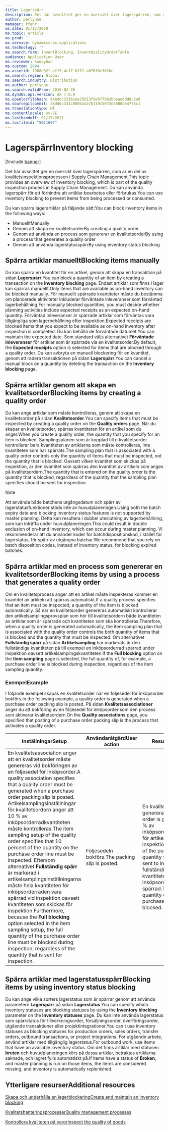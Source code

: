 ```yaml
---
title: Lagerspärr
description: Det här avsnittet ger en översikt över lagerspärren, som är en del av kvalitetsinspektionsprocessen i Supply Chain Management. Du kan använda lagerspärr för att förhindra att artiklar bearbetas eller förbrukas.
author: perlynne
manager: tfehr
ms.date: 01/17/2020
ms.topic: article
ms.prod: ''
ms.service: dynamics-ax-applications
ms.technology: ''
ms.search.form: InventBlocking, InventQualityOrderTable
audience: Application User
ms.reviewer: kamaybac
ms.custom: 2094
ms.assetid: 1968e32f-eff9-4c17-8f7f-a870f0c38fbc
ms.search.region: Global
ms.search.industry: Distribution
ms.author: perlynne
ms.search.validFrom: 2016-02-28
ms.dyn365.ops.version: AX 7.0.0
ms.openlocfilehash: 646ddc231b1ee25b13fdeb779b2bbeae6dd8c2a9
ms.sourcegitcommit: 38d40c331c8894acb7b119c5073e3088b54776c1
ms.translationtype: HT
ms.contentlocale: sv-SE
ms.lasthandoff: 01/15/2021
ms.locfileid: "5011607"
---
```

# <a name="inventory-blocking"></a><span data-ttu-id="422f0-104">Lagerspärr</span><span class="sxs-lookup"><span data-stu-id="422f0-104">Inventory blocking</span></span>

[!include [banner](../includes/banner.md)]

<span data-ttu-id="422f0-105">Det här avsnittet ger en översikt över lagerspärren, som är en del av kvalitetsinspektionsprocessen i Supply Chain Management.</span><span class="sxs-lookup"><span data-stu-id="422f0-105">This topic provides an overview of inventory blocking, which is part of the quality inspection process in Supply Chain Management.</span></span> <span data-ttu-id="422f0-106">Du kan använda lagerspärr för att förhindra att artiklar bearbetas eller förbrukas.</span><span class="sxs-lookup"><span data-stu-id="422f0-106">You can use inventory blocking to prevent items from being processed or consumed.</span></span>

<span data-ttu-id="422f0-107">Du kan spärra lagerartiklar på fäljande sätt:</span><span class="sxs-lookup"><span data-stu-id="422f0-107">You can block inventory items in the following ways:</span></span>
-   <span data-ttu-id="422f0-108">Manuellt</span><span class="sxs-lookup"><span data-stu-id="422f0-108">Manually</span></span>
-   <span data-ttu-id="422f0-109">Genom att skapa en kvalitetsorder</span><span class="sxs-lookup"><span data-stu-id="422f0-109">By creating a quality order</span></span>
-   <span data-ttu-id="422f0-110">Genom att använda en process som genererar en kvalitetsorder</span><span class="sxs-lookup"><span data-stu-id="422f0-110">By using a process that generates a quality order</span></span>
-   <span data-ttu-id="422f0-111">Genom att använda lagerstatusspärr</span><span class="sxs-lookup"><span data-stu-id="422f0-111">By using inventory status blocking</span></span>

## <a name="blocking-items-manually"></a><span data-ttu-id="422f0-112">Spärra artiklar manuellt</span><span class="sxs-lookup"><span data-stu-id="422f0-112">Blocking items manually</span></span>
<span data-ttu-id="422f0-113">Du kan spärra en kvantitet för en artikel, genom att skapa en transaktion på sidan **Lagerspärr**.</span><span class="sxs-lookup"><span data-stu-id="422f0-113">You can block a quantity of an item by creating a transaction on the **Inventory blocking** page.</span></span> <span data-ttu-id="422f0-114">Endast artiklar som finns i lager kan spärras manuellt.</span><span class="sxs-lookup"><span data-stu-id="422f0-114">Only items that are available as on-hand inventory can be blocked manually.</span></span> <span data-ttu-id="422f0-115">För manuellt spärrade kvantiteter måste du bestämma om plancerade aktiviteter inkluderar förväntade inleveranser som förväntad lagerbehållning.</span><span class="sxs-lookup"><span data-stu-id="422f0-115">For manually blocked quantities, you must decide whether planning activities include expected receipts as an expected on-hand quantity.</span></span> <span data-ttu-id="422f0-116">Förväntad inleveranser är spärrade artiklar som förväntas vara tillgängliga som lagerbehållning efter inspektion.</span><span class="sxs-lookup"><span data-stu-id="422f0-116">Expected receipts are blocked items that you expect to be available as on-hand inventory after inspection is completed.</span></span> <span data-ttu-id="422f0-117">Du kan behålla de förväntade datumet.</span><span class="sxs-lookup"><span data-stu-id="422f0-117">You can maintain the expected date.</span></span> <span data-ttu-id="422f0-118">Som standard väljs alternativet **Förväntade inleveranser** för artiklar som är spärrade via en kvalitetsorder.</span><span class="sxs-lookup"><span data-stu-id="422f0-118">By default, the **Expected receipts** option is selected for items that are blocked through a quality order.</span></span> <span data-ttu-id="422f0-119">Du kan avbryta en manuell blockering för en kvantitet, genom att radera transaktionen på sidan **Lagerspärr**.</span><span class="sxs-lookup"><span data-stu-id="422f0-119">You can cancel a manual block on a quantity by deleting the transaction on the **Inventory blocking** page.</span></span>

## <a name="blocking-items-by-creating-a-quality-order"></a><span data-ttu-id="422f0-120">Spärra artiklar genom att skapa en kvalitetsorder</span><span class="sxs-lookup"><span data-stu-id="422f0-120">Blocking items by creating a quality order</span></span>
<span data-ttu-id="422f0-121">Du kan ange artiklar som måste kontrolleras, genom att skapa en kvalitetsorder på sidan **Kvalitetsorder**.</span><span class="sxs-lookup"><span data-stu-id="422f0-121">You can specify items that must be inspected by creating a quality order on the **Quality orders** page.</span></span> <span data-ttu-id="422f0-122">När du skapar en kvalitetsorder, spärras kvantiteten för en artikel som du anger.</span><span class="sxs-lookup"><span data-stu-id="422f0-122">When you create a quality order, the quantity that you specify for an item is blocked.</span></span> <span data-ttu-id="422f0-123">Samplingsplanen som är kopplad till n kvalitetsorder kontrollerar bara kvantiteten av artiklarna som måste kontrolleras, inte kvantiteten som har spärrats.</span><span class="sxs-lookup"><span data-stu-id="422f0-123">The sampling plan that is associated with a quality order controls only the quantity of items that must be inspected, not the quantity that is blocked.</span></span> <span data-ttu-id="422f0-124">Oavsett vilken kvantitet som skickas på inspektion, är den kvantitet som spärras den kvantitet av artikeln som anges på kvalitetsordern.</span><span class="sxs-lookup"><span data-stu-id="422f0-124">The quantity that is entered on the quality order is the quantity that is blocked, regardless of the quantity that the sampling plan specifies should be sent for inspection.</span></span>

> [!NOTE]
> <span data-ttu-id="422f0-125">Att använda både batchens utgångsdatum och spärr av lagerstatusfunktioner stöds inte av huvudplaneringen.</span><span class="sxs-lookup"><span data-stu-id="422f0-125">Using both the batch expiry date and blocking inventory status features is not supported by master planning.</span></span> <span data-ttu-id="422f0-126">Detta kan resultera i dubbel uteslutning av lagerbehållning, som kan inträffa under huvudplaneringen.</span><span class="sxs-lookup"><span data-stu-id="422f0-126">This could result in double exclusion of on-hand inventory, which can occur during master planning.</span></span> <span data-ttu-id="422f0-127">Vi rekommenderar att du använder koder för batchdispositionskod, i stället för lagerstatus, för spärr av utgångna batchar.</span><span class="sxs-lookup"><span data-stu-id="422f0-127">We recommend that you rely on batch disposition codes, instead of inventory status, for blocking expired batches.</span></span>

## <a name="blocking-items-by-using-a-process-that-generates-a-quality-order"></a><span data-ttu-id="422f0-128">Spärra artiklar med en process som genererar en kvalitetsorder</span><span class="sxs-lookup"><span data-stu-id="422f0-128">Blocking items by using a process that generates a quality order</span></span>
<span data-ttu-id="422f0-129">Om en kvalitetsprocess anger att en artikel måste inspekteras kommer en kvantitet av artikeln att spärras automatiskt.</span><span class="sxs-lookup"><span data-stu-id="422f0-129">If a quality process specifies that an item must be inspected, a quantity of the item is blocked automatically.</span></span> <span data-ttu-id="422f0-130">Så när en kvalitetsorder genereras automatiskt kontrollerar den artikelsamplingsprovsplan som hör till kvalitetsordern både kvantiteten av artiklar som är spärrade och kvantiteten som ska kontrolleras.</span><span class="sxs-lookup"><span data-stu-id="422f0-130">Therefore, when a quality order is generated automatically, the item sampling plan that is associated with the quality order controls the both quantity of items that is blocked and the quantity that must be inspected.</span></span> <span data-ttu-id="422f0-131">Om alternativet **Fullständig spärr** på sidan **Artikelsampling** har markerats är den fullständiga kvantiteten på till exempel en inköpsorderrad spärrad under inspektion oavsett artikelsamplingskvantiteten.</span><span class="sxs-lookup"><span data-stu-id="422f0-131">If the **Full blocking** option on the **Item sampling** page is selected, the full quantity of, for example, a purchase order line is blocked during inspection, regardless of the item sampling quantity.</span></span>
### <a name="example"></a><span data-ttu-id="422f0-132">Exempel</span><span class="sxs-lookup"><span data-stu-id="422f0-132">Example</span></span>

<span data-ttu-id="422f0-133">I följande exempel skapas en kvalitetsorder när en följesedel för inköpsorder bokförs.</span><span class="sxs-lookup"><span data-stu-id="422f0-133">In the following example, a quality order is generated when a purchase order packing slip is posted.</span></span> <span data-ttu-id="422f0-134">På sidan **Kvalitetsassociationer** anger du att bokföring av en följesedel för inköpsorder som den process som aktiverar kvalitetsordern.</span><span class="sxs-lookup"><span data-stu-id="422f0-134">On the **Quality associations** page, you specified that posting of a purchase order packing slip is the process that activates a quality order.</span></span>

|<span data-ttu-id="422f0-135">Inställningar</span><span class="sxs-lookup"><span data-stu-id="422f0-135">Setup</span></span>                                                                     |<span data-ttu-id="422f0-136">Användaråtgärd</span><span class="sxs-lookup"><span data-stu-id="422f0-136">User action</span></span>                 |<span data-ttu-id="422f0-137">Resultat</span><span class="sxs-lookup"><span data-stu-id="422f0-137">Result</span></span>             |
|--------------------------------------------------------------------------|----------------------------|-------------------|
| <span data-ttu-id="422f0-138">En kvalitetsassociation anger att en kvalitetsorder måste genereras vid bokföringen av en följesedel för inköpsorder.</span><span class="sxs-lookup"><span data-stu-id="422f0-138">A quality association specifies that a quality order must be generated when a purchase order packing slip is posted.</span></span> <span data-ttu-id="422f0-139">Artikelsamplingsinställningar för kvalitetsordern anger att 10 % av inköpsorderradkvantiteten måste kontrolleras.</span><span class="sxs-lookup"><span data-stu-id="422f0-139">The item sampling setup of the quality order specifies that 10 percent of the quantity on the purchase order line must be inspected.</span></span> <span data-ttu-id="422f0-140">Eftersom alternativet **Fullständig spärr** är markerad i artikelsamplingsinställningarna måste hela kvantiteten för inköpsorderraden vara spärrad vid inspektion oavsett kvantiteten som skickas för inspektion.</span><span class="sxs-lookup"><span data-stu-id="422f0-140">Furthermore, because the **Full blocking** option selected in the item sampling setup, the full quantity of the purchase order line must be blocked during inspection, regardless of the quantity that is sent for inspection.</span></span> | <span data-ttu-id="422f0-141">Följesedeln bokförs.</span><span class="sxs-lookup"><span data-stu-id="422f0-141">The packing slip is posted.</span></span> | <span data-ttu-id="422f0-142">En kvalitetsorder genereras.</span><span class="sxs-lookup"><span data-stu-id="422f0-142">A quality order is generated.</span></span> <span data-ttu-id="422f0-143">10 % av inköpsorderkvantiteten för artikeln skickas för inspektion.</span><span class="sxs-lookup"><span data-stu-id="422f0-143">Ten percent of the purchase order quantity for the item is sent to inspection.</span></span> <span data-ttu-id="422f0-144">Den fullständiga kvantiteten på inköpsorderraden är spärrad.</span><span class="sxs-lookup"><span data-stu-id="422f0-144">The full quantity of the purchase order line is blocked.</span></span> |

## <a name="blocking-items-by-using-inventory-status-blocking"></a><span data-ttu-id="422f0-145">Spärra artiklar med lagerstatusspärr</span><span class="sxs-lookup"><span data-stu-id="422f0-145">Blocking items by using inventory status blocking</span></span>
<span data-ttu-id="422f0-146">Du kan ange vilka sorters lagerstatus som är spärrar genom att använda parametern **Lagerspärr** på sidan **Lagerstatus**.</span><span class="sxs-lookup"><span data-stu-id="422f0-146">You can specify which inventory statuses are blocking statuses by using the **Inventory blocking** parameter on the **Inventory statuses** page.</span></span> <span data-ttu-id="422f0-147"> Du kan inte använda lagerstatus som spärrstatus för tillverkningsorder, försäljningsorder, överföringsorder, utgående transaktioner eller projektintegrationer.</span><span class="sxs-lookup"><span data-stu-id="422f0-147">You can't use inventory statuses as blocking statuses for production orders, sales orders, transfer orders, outbound transactions, or project integrations.</span></span> <span data-ttu-id="422f0-148">För utgående arbete, använd artiklar med tillgänglig lagerstatus.</span><span class="sxs-lookup"><span data-stu-id="422f0-148">For outbound work, use items that have an available inventory status.</span></span> <span data-ttu-id="422f0-149">Om det finns artiklar med statusen **bruten** och huvudplaneringen körs på dessa artiklar, betraktas artiklarna saknade, och lagret fylls automatiskt på.</span><span class="sxs-lookup"><span data-stu-id="422f0-149">If items have a status of **Broken**, and master planning is run on those items, the items are considered missing, and inventory is automatically replenished.</span></span>



<a name="additional-resources"></a><span data-ttu-id="422f0-150">Ytterligare resurser</span><span class="sxs-lookup"><span data-stu-id="422f0-150">Additional resources</span></span>
--------

[<span data-ttu-id="422f0-151">Skapa och underhålla en lagerblockering</span><span class="sxs-lookup"><span data-stu-id="422f0-151">Create and maintain an inventory blocking</span></span>](tasks/create-maintain-inventory-blocking.md)

[<span data-ttu-id="422f0-152">Kvalitetshanteringsprocesser</span><span class="sxs-lookup"><span data-stu-id="422f0-152">Quality management processes</span></span>](quality-management-processes.md)

[<span data-ttu-id="422f0-153">Kontrollera kvaliteten på varor</span><span class="sxs-lookup"><span data-stu-id="422f0-153">Inspect the quality of goods</span></span>](tasks/inspect-quality-goods.md)
